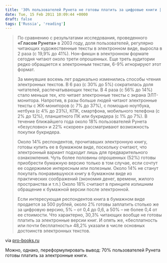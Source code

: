 ```yaml
---
title: '30% пользователей Рунета не готовы платить за цифровые книги | Pro-Books.ru'
date: Tue, 15 Feb 2011 10:09:44 +0000
draft: false
tags: ['Russia', 'reading']
---
```


> По сравнению с результатами исследования, проведенного **«Гласом Рунета»** в 2003 году, доля пользователей, регулярно читающих художественные тексты в электронном виде, выросла в 2 раза (с 19,9% до 41%). Нон-фикшн в электронном формате сегодня читают около трети опрошенных. Еще треть аудитории редко обращается к электронным текстам, 6-9% игнорируют этот формат.
> 
> За минувшие восемь лет радикально изменились способы чтения электронных текстов. В 6 раз (с 30% до 5%) сократилась доля читателей, распечатывающих тексты. В 4 раза (с 56% до 14%) стало меньше тех, кто читает электронные тексты с экрана ЭЛТ-монитора. Напротив, в разы больше людей читают электронные тексты с ЖК-мониторов (с 7% до 37%), с помощью ноутбука, нетбука (с 4% до 23%), КПК, смартфона, мобильного телефона (с 2% до 12%), планшетного ПК или букридера (с 1% до 7%). В течение ближайшего года около 18% пользователей Рунета «безусловно» и 22% «скорее» рассматривают возможность покупки букридера.
> 
> Около 14% респондентов, прочитавших электронную книгу, готовы купить ее в бумажном виде, поскольку считают, что электронный вариант подходит лишь для предварительного ознакомления. Чуть более половины опрошенных (52%) готовы приобрести бумажную версию только в том случае, если сочтут ее содержимое интересным или полезным. Около 14% не станут покупать понравившуюся книгу в бумажном виде из практических соображений (экономия денег, времени, жилого пространства и т.п.) Около 18% считают в принципе излишним обращение к бумажной версии после электронной.
> 
> Если интересующая респондентов книга в бумажном виде продается за 500 рублей, около 2% готовы заплатить столько же за цифровую версию, 5% – от 0,4 до 0,6, а 50% – не более 0,4 от ее стоимости. Что характерно, 30,3% читающих вообще не готовы платить за электронные версии книг. И опять же, «бесплатность или почти бесплатность» 48,2% указали в числе основных достоинств электронных текстов.

via [pro-books.ru](http://pro-books.ru/news/3/6383)

Можно, однако, переформулировать вывод: 70% пользователей Рунета готовы платить за электронные книги.